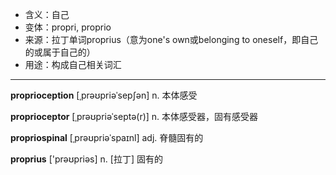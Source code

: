 - <span class="definition">含义：自己</span>
- <span class="definition">变体：propri, proprio</span>
- <span class="definition">来源：拉丁单词proprius（意为one's own或belonging to oneself，即自己的或属于自己的）</span>
- <span class="definition">用途：构成自己相关词汇</span>

---

<span class="vocabulary">**proprioception**</span> [ˌprəʊpriəˈsepʃən] n. 本体感受

<span class="vocabulary">**proprioceptor**</span> [ˌprəʊpriəˈseptə(r)] n. 本体感受器，固有感受器

<span class="vocabulary">**propriospinal**</span> [ˌprəʊpriəˈspaɪnl] adj. 脊髓固有的

<span class="vocabulary">**proprius**</span> ['prəʊpriәs] n. [拉丁] 固有的

